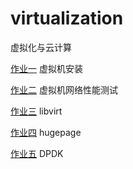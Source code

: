 # virtualization

虚拟化与云计算

[作业一](hw1/hw1.pdf) 虚拟机安装

[作业二](hw2/hw2.pdf) 虚拟机网络性能测试

[作业三](hw3/hw3.pdf) libvirt

[作业四](hw4/hw4.pdf) hugepage

[作业五](hw5/hw5.pdf) DPDK

